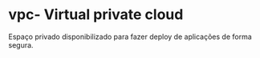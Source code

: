 # vpc- Virtual private cloud

Espaço privado disponibilizado para fazer deploy de aplicações de forma segura.

